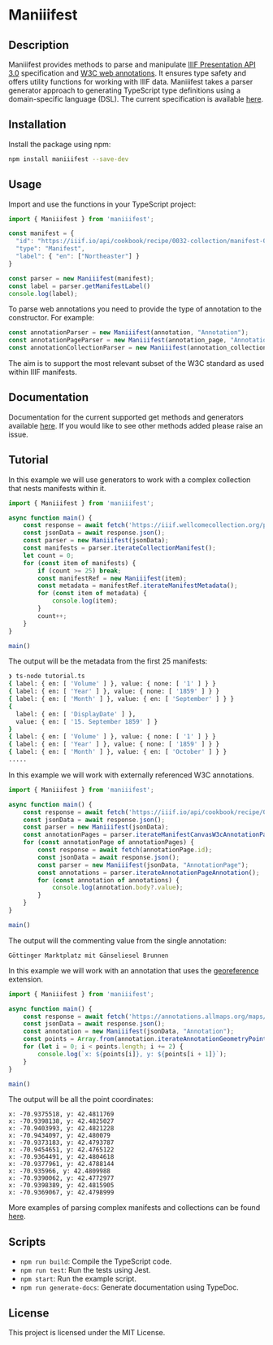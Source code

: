 # Maniiifest

## Description

Maniiifest provides methods to parse and manipulate [IIIF Presentation API 3.0](https://iiif.io/api/presentation/3.0/) specification and [W3C web annotations](https://www.w3.org/TR/annotation-model/). It ensures type safety and offers utility functions for working with IIIF data. Maniiifest takes a parser generator approach to generating TypeScript type definitions using a domain-specific language (DSL). The current specification is available [here](https://raw.githubusercontent.com/jptmoore/maniiifest/main/src/specification.atd).

## Installation

Install the package using npm:

```sh
npm install maniiifest --save-dev
```

## Usage

Import and use the functions in your TypeScript project:

  ```typescript
import { Maniiifest } from 'maniiifest';

const manifest = {
    "id": "https://iiif.io/api/cookbook/recipe/0032-collection/manifest-02.json",
    "type": "Manifest",
    "label": { "en": ["Northeaster"] }
}

const parser = new Maniiifest(manifest);
const label = parser.getManifestLabel()
console.log(label);
  ```

To parse web annotations you need to provide the type of annotation to the constructor. For example:

```typescript
const annotationParser = new Maniiifest(annotation, "Annotation");
const annotationPageParser = new Maniiifest(annotation_page, "AnnotationPage");
const annotationCollectionParser = new Maniiifest(annotation_collection, "AnnotationCollection");
```
The aim is to support the most relevant subset of the W3C standard as used within IIIF manifests. 

## Documentation

Documentation for the current supported get methods and generators available [here](https://jptmoore.github.io/maniiifest/classes/Maniiifest.html). If you would like to see other methods added please raise an issue.


## Tutorial

In this example we will use generators to work with a complex collection that nests manifests within it.

```typescript
import { Maniiifest } from 'maniiifest';

async function main() {
    const response = await fetch('https://iiif.wellcomecollection.org/presentation/b19974760');
    const jsonData = await response.json();
    const parser = new Maniiifest(jsonData);
    const manifests = parser.iterateCollectionManifest();
    let count = 0;
    for (const item of manifests) {
        if (count >= 25) break;
        const manifestRef = new Maniiifest(item);
        const metadata = manifestRef.iterateManifestMetadata();
        for (const item of metadata) {
            console.log(item);
        }
        count++;
    }
}

main()
```
The output will be the metadata from the first 25 manifests:

```sh
❯ ts-node tutorial.ts
{ label: { en: [ 'Volume' ] }, value: { none: [ '1' ] } }
{ label: { en: [ 'Year' ] }, value: { none: [ '1859' ] } }
{ label: { en: [ 'Month' ] }, value: { en: [ 'September' ] } }
{
  label: { en: [ 'DisplayDate' ] },
  value: { en: [ '15. September 1859' ] }
}
{ label: { en: [ 'Volume' ] }, value: { none: [ '1' ] } }
{ label: { en: [ 'Year' ] }, value: { none: [ '1859' ] } }
{ label: { en: [ 'Month' ] }, value: { en: [ 'October' ] } }
.....
```

In this example we will work with externally referenced W3C annotations. 
```typescript
import { Maniiifest } from 'maniiifest';

async function main() {
    const response = await fetch('https://iiif.io/api/cookbook/recipe/0269-embedded-or-referenced-annotations/manifest.json');
    const jsonData = await response.json();
    const parser = new Maniiifest(jsonData);
    const annotationPages = parser.iterateManifestCanvasW3cAnnotationPage();
    for (const annotationPage of annotationPages) {
        const response = await fetch(annotationPage.id);
        const jsonData = await response.json();
        const parser = new Maniiifest(jsonData, "AnnotationPage");
        const annotations = parser.iterateAnnotationPageAnnotation();
        for (const annotation of annotations) {
            console.log(annotation.body?.value);
        }
    }
}

main()
```
The output will the commenting value from the single annotation:
```
Göttinger Marktplatz mit Gänseliesel Brunnen
```

In this example we will work with an annotation that uses the [georeference](https://iiif.io/api/extension/georef/) extension.

```typescript
import { Maniiifest } from 'maniiifest';

async function main() {
    const response = await fetch('https://annotations.allmaps.org/maps/cde9210870a2652a');
    const jsonData = await response.json();
    const annotation = new Maniiifest(jsonData, "Annotation");
    const points = Array.from(annotation.iterateAnnotationGeometryPointCoordinates());
    for (let i = 0; i < points.length; i += 2) {
        console.log(`x: ${points[i]}, y: ${points[i + 1]}`);
    } 
}

main()
```
The output will be all the point coordinates:
```
x: -70.9375518, y: 42.4811769
x: -70.9398138, y: 42.4825027
x: -70.9403993, y: 42.4821228
x: -70.9434097, y: 42.480079
x: -70.9373183, y: 42.4793787
x: -70.9454651, y: 42.4765122
x: -70.9364491, y: 42.4804618
x: -70.9377961, y: 42.4788144
x: -70.935966, y: 42.4809988
x: -70.9390062, y: 42.4772977
x: -70.9398389, y: 42.4815905
x: -70.9369067, y: 42.4798999
```

More examples of parsing complex manifests and collections can be found [here](https://github.com/jptmoore/maniiitest).

## Scripts

- `npm run build`: Compile the TypeScript code.
- `npm run test`: Run the tests using Jest.
- `npm start`: Run the example script.
- `npm run generate-docs`: Generate documentation using TypeDoc.

## License

This project is licensed under the MIT License.